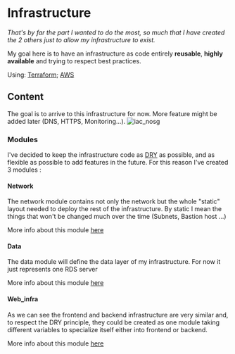 # Infrastructure
_That's by far the part I wanted to do the most, so much that I have created
the 2 others just to allow my infrastructure to exist._

My goal here is to have an infrastructure as code entirely **reusable**,
**highly available** and trying to respect best practices.

Using: [Terraform](https://www.terraform.io/); [AWS](https://aws.amazon.com/)

## Content

The goal is to arrive to this infrastructure for now. More feature might be
added later (DNS, HTTPS, Monitoring...).
![iac_nosg](https://cloud.githubusercontent.com/assets/11937491/20638886/aef990a0-b3ee-11e6-8f4a-47e988bb9503.jpg)

### Modules
I've decided to keep the infrastructure code as [DRY](https://en.wikipedia.org/wiki/Don't_repeat_yourself)
as possible, and as flexible as possible to add features in the future. For
this reason I've created 3 modules :

#### Network
The network module contains not only the network but the whole "static" layout
needed to deploy the rest of the infrastructure. By static I mean the things
that won't be changed much over the time (Subnets, Bastion host ...)

More info about this module [here](modules/network)

#### Data
The data module will define the data layer of my infrastructure. For now it
just represents one RDS server

More info about this module [here](modules/data)

#### Web_infra

As we can see the frontend and backend infrastructure are very similar and, to
respect the DRY principle, they could be created as one module taking different
variables to specialize itself either into frontend or backend.

More info about this module [here](modules/web_infra)
